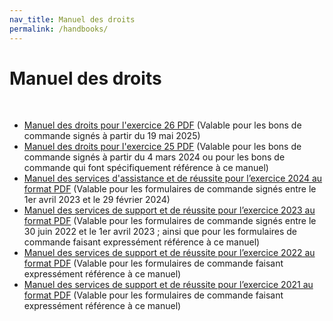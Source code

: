 ```yaml
---
nav_title: Manuel des droits
permalink: /handbooks/
---
```


# Manuel des droits
<br>

- [Manuel des droits pour l'exercice 26 PDF]({{site.baseurl}}/assets/download_file/Braze_Entitlements_Handbook_25.pdf) (Valable pour les bons de commande signés à partir du 19 mai 2025)
- [Manuel des droits pour l'exercice 25 PDF]({{site.baseurl}}/assets/download_file/Braze_Entitlements_Handbook_24.pdf) (Valable pour les bons de commande signés à partir du 4 mars 2024 ou pour les bons de commande qui font spécifiquement référence à ce manuel)
- [Manuel des services d'assistance et de réussite pour l’exercice 2024 au format PDF]({{site.baseurl}}/assets/download_file/Braze_Success_and_Support_Services_Handbook_24_2.pdf) (Valable pour les formulaires de commande signés entre le 1er avril 2023 et le 29 février 2024)
- [Manuel des services de support et de réussite pour l’exercice 2023 au format PDF]({{site.baseurl}}/assets/download_file/Braze_Success_and_Support_Services_Handbook_23v17.pdf) (Valable pour les formulaires de commande signés entre le 30 juin 2022 et le 1er avril 2023 ; ainsi que pour les formulaires de commande faisant expressément référence à ce manuel)
- [Manuel des services de support et de réussite pour l’exercice 2022 au format PDF]({{site.baseurl}}/assets/download_file/Braze_Success_and_Support_Services_Handbook_22.pdf) (Valable pour les formulaires de commande faisant expressément référence à ce manuel)
- [Manuel des services de support et de réussite pour l’exercice 2021 au format PDF]({{site.baseurl}}/assets/download_file/Braze_Success_and_Support_Services_Handbook_21.pdf) (Valable pour les formulaires de commande faisant expressément référence à ce manuel)

